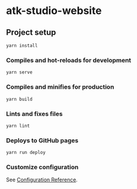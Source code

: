 # atk-studio-website

## Project setup
```
yarn install
```

### Compiles and hot-reloads for development
```
yarn serve
```

### Compiles and minifies for production
```
yarn build
```

### Lints and fixes files
```
yarn lint
```

### Deploys to GitHub pages

```
yarn run deploy
```

### Customize configuration
See [Configuration Reference](https://cli.vuejs.org/config/).
